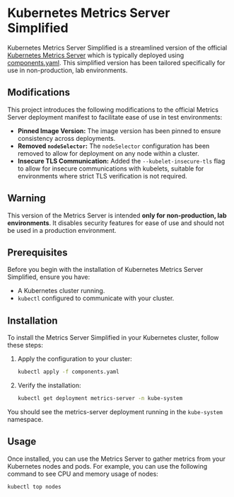 # Kubernetes Metrics Server Simplified

Kubernetes Metrics Server Simplified is a streamlined version of the official [Kubernetes Metrics Server](https://github.com/kubernetes-sigs/metrics-server) which is typically deployed using [components.yaml](https://github.com/kubernetes-sigs/metrics-server/releases/latest/download/components.yaml). This simplified version has been tailored specifically for use in non-production, lab environments.

## Modifications

This project introduces the following modifications to the official Metrics Server deployment manifest to facilitate ease of use in test environments:

- **Pinned Image Version:** The image version has been pinned to ensure consistency across deployments.
- **Removed `nodeSelector`:** The `nodeSelector` configuration has been removed to allow for deployment on any node within a cluster.
- **Insecure TLS Communication:** Added the `--kubelet-insecure-tls` flag to allow for insecure communications with kubelets, suitable for environments where strict TLS verification is not required.

## Warning

This version of the Metrics Server is intended **only for non-production, lab environments**. It disables security features for ease of use and should not be used in a production environment.

## Prerequisites

Before you begin with the installation of Kubernetes Metrics Server Simplified, ensure you have:

- A Kubernetes cluster running.
- `kubectl` configured to communicate with your cluster.

## Installation

To install the Metrics Server Simplified in your Kubernetes cluster, follow these steps:

1. Apply the configuration to your cluster:

    ```bash
    kubectl apply -f components.yaml
    ```

2. Verify the installation:

    ```bash
    kubectl get deployment metrics-server -n kube-system
    ```

You should see the metrics-server deployment running in the `kube-system` namespace.

## Usage

Once installed, you can use the Metrics Server to gather metrics from your Kubernetes nodes and pods. For example, you can use the following command to see CPU and memory usage of nodes:

```bash
kubectl top nodes
```

